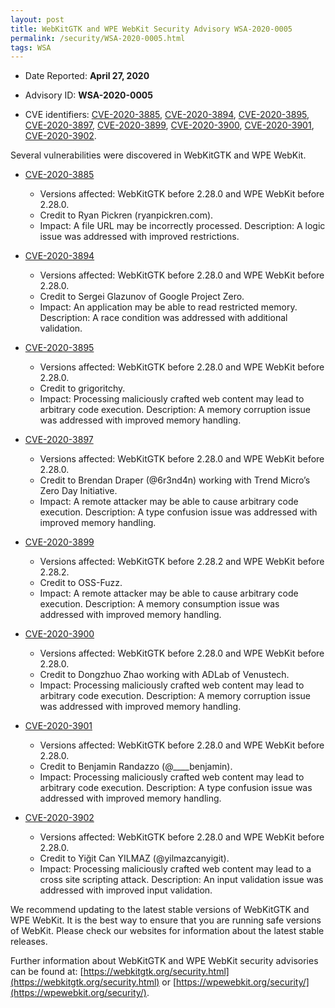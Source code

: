```yaml
---
layout: post
title: WebKitGTK and WPE WebKit Security Advisory WSA-2020-0005
permalink: /security/WSA-2020-0005.html
tags: WSA
---
```


* Date Reported: **April 27, 2020**

* Advisory ID: **WSA-2020-0005**

* CVE identifiers: [CVE-2020-3885](#CVE-2020-3885), [CVE-2020-3894](#CVE-2020-3894),
  [CVE-2020-3895](#CVE-2020-3895), [CVE-2020-3897](#CVE-2020-3897),
  [CVE-2020-3899](#CVE-2020-3899), [CVE-2020-3900](#CVE-2020-3900),
  [CVE-2020-3901](#CVE-2020-3901), [CVE-2020-3902](#CVE-2020-3902).


Several vulnerabilities were discovered in WebKitGTK and WPE WebKit.

* <a name="CVE-2020-3885" href="https://cve.mitre.org/cgi-bin/cvename.cgi?name=CVE-2020-3885">CVE-2020-3885</a>
  * Versions affected: WebKitGTK before 2.28.0 and WPE WebKit before
    2.28.0.
  * Credit to Ryan Pickren (ryanpickren.com).
  * Impact: A file URL may be incorrectly processed. Description: A
    logic issue was addressed with improved restrictions.

* <a name="CVE-2020-3894" href="https://cve.mitre.org/cgi-bin/cvename.cgi?name=CVE-2020-3894">CVE-2020-3894</a>
  * Versions affected: WebKitGTK before 2.28.0 and WPE WebKit before
    2.28.0.
  * Credit to Sergei Glazunov of Google Project Zero.
  * Impact: An application may be able to read restricted memory.
    Description: A race condition was addressed with additional
    validation.

* <a name="CVE-2020-3895" href="https://cve.mitre.org/cgi-bin/cvename.cgi?name=CVE-2020-3895">CVE-2020-3895</a>
  * Versions affected: WebKitGTK before 2.28.0 and WPE WebKit before
    2.28.0.
  * Credit to grigoritchy.
  * Impact: Processing maliciously crafted web content may lead to
    arbitrary code execution. Description: A memory corruption issue was
    addressed with improved memory handling.

* <a name="CVE-2020-3897" href="https://cve.mitre.org/cgi-bin/cvename.cgi?name=CVE-2020-3897">CVE-2020-3897</a>
  * Versions affected: WebKitGTK before 2.28.0 and WPE WebKit before
    2.28.0.
  * Credit to Brendan Draper (@6r3nd4n) working with Trend Micro’s Zero
    Day Initiative.
  * Impact: A remote attacker may be able to cause arbitrary code
    execution. Description: A type confusion issue was addressed with
    improved memory handling.

* <a name="CVE-2020-3899" href="https://cve.mitre.org/cgi-bin/cvename.cgi?name=CVE-2020-3899">CVE-2020-3899</a>
  * Versions affected: WebKitGTK before 2.28.2 and WPE WebKit before
    2.28.2.
  * Credit to OSS-Fuzz.
  * Impact: A remote attacker may be able to cause arbitrary code
    execution. Description: A memory consumption issue was addressed
    with improved memory handling.

* <a name="CVE-2020-3900" href="https://cve.mitre.org/cgi-bin/cvename.cgi?name=CVE-2020-3900">CVE-2020-3900</a>
  * Versions affected: WebKitGTK before 2.28.0 and WPE WebKit before
    2.28.0.
  * Credit to Dongzhuo Zhao working with ADLab of Venustech.
  * Impact: Processing maliciously crafted web content may lead to
    arbitrary code execution. Description: A memory corruption issue was
    addressed with improved memory handling.

* <a name="CVE-2020-3901" href="https://cve.mitre.org/cgi-bin/cvename.cgi?name=CVE-2020-3901">CVE-2020-3901</a>
  * Versions affected: WebKitGTK before 2.28.0 and WPE WebKit before
    2.28.0.
  * Credit to Benjamin Randazzo (@____benjamin).
  * Impact: Processing maliciously crafted web content may lead to
    arbitrary code execution. Description: A type confusion issue was
    addressed with improved memory handling.

* <a name="CVE-2020-3902" href="https://cve.mitre.org/cgi-bin/cvename.cgi?name=CVE-2020-3902">CVE-2020-3902</a>
  * Versions affected: WebKitGTK before 2.28.0 and WPE WebKit before
    2.28.0.
  * Credit to Yiğit Can YILMAZ (@yilmazcanyigit).
  * Impact: Processing maliciously crafted web content may lead to a
    cross site scripting attack. Description: An input validation issue
    was addressed with improved input validation.


We recommend updating to the latest stable versions of WebKitGTK and WPE
WebKit. It is the best way to ensure that you are running safe versions
of WebKit. Please check our websites for information about the latest
stable releases.

Further information about WebKitGTK and WPE WebKit security advisories can be found at:
[https://webkitgtk.org/security.html](https://webkitgtk.org/security.html) or [https://wpewebkit.org/security/](https://wpewebkit.org/security/).
